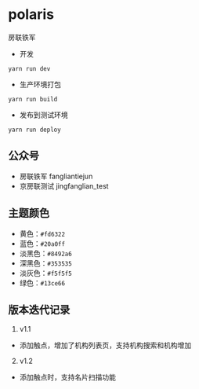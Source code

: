 # polaris

房联铁军

* 开发

```
yarn run dev
```

* 生产环境打包

```
yarn run build
```

* 发布到测试环境

```
yarn run deploy
```

## 公众号

* 房联铁军 fangliantiejun
* 京房联测试 jingfanglian_test

## 主题颜色

* 黄色：`#fd6322`
* 蓝色：`#20a0ff`
* 淡黑色：`#8492a6`
* 深黑色：`#353535`
* 淡灰色：`#f5f5f5`
* 绿色：`#13ce66`

## 版本迭代记录
1. v1.1
- 添加触点，增加了机构列表页，支持机构搜索和机构增加
2. v1.2
- 添加触点时，支持名片扫描功能
